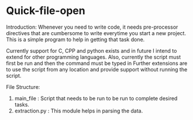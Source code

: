 # Quick-file-open

Introduction:
  Whenever you need to write code, it needs pre-processor directives that are cumbersome to write everytime you start a new project.
  This is a simple program to help in getting that task done.

Currently support for C, CPP and python exists and in future I intend to extend for other programming languages.
Also, currently the script must first be run and then the command must be typed in
Further extensions are to use the script from any location and provide support without running the script.  

File Structure:
  1. main_file     : Script that needs to be run to be run to complete desired tasks.
  2. extraction.py : This module helps in parsing the data.
